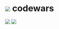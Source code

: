 # ![](https://www.codewars.com/users/seanmodd/badges/large?raw=true) codewars
![](https://www.codewars.com/users/seanmodd/badges/small?raw=true)
![](https://www.codewars.com/users/seanmodd/badges/micro?raw=true)

